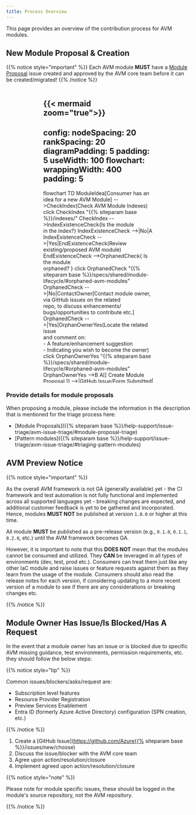 ```yaml
---
title: Process Overview
---
```


This page provides an overview of the contribution process for AVM modules.

## New Module Proposal & Creation

{{% notice style="important" %}}
Each AVM module **MUST** have a [Module Proposal](https://aka.ms/AVM/ModuleProposal) issue created and approved by the AVM core team before it can be created/migrated!
{{% /notice %}}

<!-- markdownlint-disable -->
<div style="width: 60%; height: 800px; overflow: hidden; position: relative; margin: 0 auto;margin-bottom: 2px;">
<!-- <div style="margin-left: 0 !important; text-align: center; resize:both; overflow:auto; margin-bottom: 2px; position:relative; max-height: 600px; max-width: 100%;">  -->

{{< mermaid zoom="true">}}
---
config:
  nodeSpacing: 20
  rankSpacing: 20
  diagramPadding: 5
  padding: 5
  useWidth: 100
  flowchart:
    wrappingWidth: 400
    padding: 5
---
flowchart TD
    ModuleIdea[Consumer has an idea for a new AVM Module] -->CheckIndex(Check AVM Module Indexes)
        click CheckIndex "{{% siteparam base %}}/indexes/"
    CheckIndex -->IndexExistenceCheck{Is the module<br>in the index?}
    IndexExistenceCheck -->|No|A
    IndexExistenceCheck -->|Yes|EndExistenceCheck(Review existing/proposed AVM module)
    EndExistenceCheck -->OrphanedCheck{ Is the module<br>orphaned? }
        click OrphanedCheck "{{% siteparam base %}}/specs/shared/module-lifecycle/#orphaned-avm-modules"
    OrphanedCheck -->|No|ContactOwner[Contact module owner,<br> via GitHub issues on the related <br>repo, to discuss enhancements/<br>bugs/opportunities to contribute etc.]
    OrphanedCheck -->|Yes|OrphanOwnerYes(Locate the related issue <br> and comment on:<br> - A feature/enhancement suggestion <br> - Indicating you wish to become the owner)
        click OrphanOwnerYes "{{% siteparam base %}}/specs/shared/module-lifecycle/#orphaned-avm-modules"
    OrphanOwnerYes -->B
    A[[ Create Module Proposal ]] -->|GitHub Issue/Form Submitted| B{ AVM Core Team<br>Triage }
        click A "https://aka.ms/avm/moduleproposal"
        click B "{{% siteparam base %}}/help-support/issue-triage/avm-issue-triage/#avm-core-team-triage-explained"
    B -->|Module Approved for Creation| C[["Module Owner(s) Identified  & assigned to GitHub issue/proposal" ]]
    B -->|Module Rejected| D(Issue closed with reasoning)
    C -->E[[ Module index CSV files updated by AVM Core Team]]
        click E "{{% siteparam base %}}/indexes/"
    E -->E1[[Repo/Directory Created following the <br> Contribution Guide ]]
        click E1 "{{% siteparam base %}}/contributing/"
    E1 -->F("Module Developed by Owner(s) & their Contributors")
    F -->G[[ Module & AVM Compliance Tests ]]
        click G "https://aka.ms/avm/snfr3"
    G -->|Tests Fail|I(Modules/Tests Fixed <br> To Make Them Pass)
    I -->F
    G -->|Tests Pass|J[[Pre-Release v0.1.0 created]]
    J -->K[[Publish to Bicep/Terraform Registry]]
    K -->L(Take Feedback from v0.1.0 Consumers)
    L -->M{Anything<br>to be resolved <br> before 1.0.0<br>release? }
        click M "{{% siteparam base %}}/contributing/process/#avm-preview-notice"
    M -->|Yes|FixPreV1("Module feedback incorporated by Owner(s) & their Contributors")
    FixPreV1 -->PreV1Tests[[Self & AVM Module Tests]]
    PreV1Tests -->|Tests Fail|PreV1TestsFix(Modules/Tests Fixed To Make Them Pass)
    PreV1TestsFix -->N
    M -->|No|N[[Publish 1.0.0 Release]]
    N -->O[[Publish to IaC Registry]]
    O -->P[[ Module BAU Starts ]]
        click P "{{% siteparam base %}}/help-support/module-support/"
{{< /mermaid >}}
</div><!-- markdownlint-enable -->

### Provide details for module proposals

When proposing a module, please include the information in the description that is mentioned for the triage process here:

- [Module Proposals]({{% siteparam base %}}/help-support/issue-triage/avm-issue-triage/#module-proposal-triage)
- [Pattern modules]({{% siteparam base %}}/help-support/issue-triage/avm-issue-triage/#triaging-pattern-modules)

## AVM Preview Notice

{{% notice style="important" %}}

As the overall AVM framework is not GA (generally available) yet - the CI framework and test automation is not fully functional and implemented across all supported languages yet - breaking changes are expected, and additional customer feedback is yet to be gathered and incorporated. Hence, modules **MUST NOT** be published at version `1.0.0` or higher at this time.

All module **MUST** be published as a pre-release version (e.g., `0.1.0`, `0.1.1`, `0.2.0`, etc.) until the AVM framework becomes GA.

However, it is important to note that this **DOES NOT** mean that the modules cannot be consumed and utilized. They **CAN** be leveraged in all types of environments (dev, test, prod etc.). Consumers can treat them just like any other IaC module and raise issues or feature requests against them as they learn from the usage of the module. Consumers should also read the release notes for each version, if considering updating to a more recent version of a module to see if there are any considerations or breaking changes etc.

{{% /notice %}}

## Module Owner Has Issue/Is Blocked/Has A Request

In the event that a module owner has an issue or is blocked due to specific AVM missing guidance, test environments, permission requirements, etc. they should follow the below steps:

{{% notice style="tip" %}}

Common issues/blockers/asks/request are:

- Subscription level features
- Resource Provider Registration
- Preview Services Enablement
- Entra ID (formerly Azure Active Directory) configuration (SPN creation, etc.)

{{% /notice %}}

1. Create a [GitHub Issue](<https://github.com/Azure{{%> siteparam base %}}/issues/new/choose)
2. Discuss the issue/blocker with the AVM core team
3. Agree upon action/resolution/closure
4. Implement agreed upon action/resolution/closure

{{% notice style="note" %}}

Please note for module specific issues, these should be logged in the module's source repository, not the AVM repository.

{{% /notice %}}

